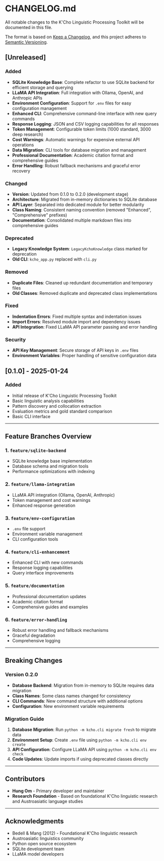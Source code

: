 # CHANGELOG.md

All notable changes to the K'Cho Linguistic Processing Toolkit will be documented in this file.

The format is based on [Keep a Changelog](https://keepachangelog.com/en/1.0.0/),
and this project adheres to [Semantic Versioning](https://semver.org/spec/v2.0.0.html).

## [Unreleased]

### Added
- **SQLite Knowledge Base**: Complete refactor to use SQLite backend for efficient storage and querying
- **LLaMA API Integration**: Full integration with Ollama, OpenAI, and Anthropic APIs
- **Environment Configuration**: Support for `.env` files for easy configuration management
- **Enhanced CLI**: Comprehensive command-line interface with new query commands
- **Response Logging**: JSON and CSV logging capabilities for all responses
- **Token Management**: Configurable token limits (1000 standard, 3000 deep research)
- **Cost Warnings**: Automatic warnings for expensive external API operations
- **Data Migration**: CLI tools for database migration and management
- **Professional Documentation**: Academic citation format and comprehensive guides
- **Error Handling**: Robust fallback mechanisms and graceful error recovery

### Changed
- **Version**: Updated from 0.1.0 to 0.2.0 (development stage)
- **Architecture**: Migrated from in-memory dictionaries to SQLite database
- **API Layer**: Separated into dedicated module for better modularity
- **Class Naming**: Consistent naming convention (removed "Enhanced", "Comprehensive" prefixes)
- **Documentation**: Consolidated multiple markdown files into comprehensive guides

### Deprecated
- **Legacy Knowledge System**: `LegacyKchoKnowledge` class marked for deprecation
- **Old CLI**: `kcho_app.py` replaced with `cli.py`

### Removed
- **Duplicate Files**: Cleaned up redundant documentation and temporary files
- **Old Classes**: Removed duplicate and deprecated class implementations

### Fixed
- **Indentation Errors**: Fixed multiple syntax and indentation issues
- **Import Errors**: Resolved module import and dependency issues
- **API Integration**: Fixed LLaMA API parameter passing and error handling

### Security
- **API Key Management**: Secure storage of API keys in `.env` files
- **Environment Variables**: Proper handling of sensitive configuration data

## [0.1.0] - 2025-01-24

### Added
- Initial release of K'Cho Linguistic Processing Toolkit
- Basic linguistic analysis capabilities
- Pattern discovery and collocation extraction
- Evaluation metrics and gold standard comparison
- Basic CLI interface

---

## Feature Branches Overview

### 1. `feature/sqlite-backend` 
- SQLite knowledge base implementation
- Database schema and migration tools
- Performance optimizations with indexing

### 2. `feature/llama-integration`
- LLaMA API integration (Ollama, OpenAI, Anthropic)
- Token management and cost warnings
- Enhanced response generation

### 3. `feature/env-configuration`
- `.env` file support
- Environment variable management
- CLI configuration tools

### 4. `feature/cli-enhancement`
- Enhanced CLI with new commands
- Response logging capabilities
- Query interface improvements

### 5. `feature/documentation`
- Professional documentation updates
- Academic citation format
- Comprehensive guides and examples

### 6. `feature/error-handling`
- Robust error handling and fallback mechanisms
- Graceful degradation
- Comprehensive logging

---

## Breaking Changes

### Version 0.2.0
- **Database Backend**: Migration from in-memory to SQLite requires data migration
- **Class Names**: Some class names changed for consistency
- **CLI Commands**: New command structure with additional options
- **Configuration**: New environment variable requirements

### Migration Guide
1. **Database Migration**: Run `python -m kcho.cli migrate fresh` to migrate data
2. **Environment Setup**: Create `.env` file using `python -m kcho.cli env create`
3. **API Configuration**: Configure LLaMA API using `python -m kcho.cli env check`
4. **Code Updates**: Update imports if using deprecated classes directly

---

## Contributors

- **Hung Om** - Primary developer and maintainer
- **Research Foundation** - Based on foundational K'Cho linguistic research and Austroasiatic language studies

---

## Acknowledgments

- Bedell & Mang (2012) - Foundational K'Cho linguistic research
- Austroasiatic linguistics community
- Python open source ecosystem
- SQLite development team
- LLaMA model developers

